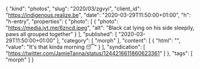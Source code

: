 {
  "kind": "photos",
  "slug": "2020/03/zgvyi",
  "client_id": "https://indigenous.realize.be",
  "date": "2020-03-29T11:50:00+01:00",
  "h": "h-entry",
  "properties": {
    "photo": [
      {
        "photo": "https://media.jvt.me/6zncd.jpeg",
        "alt": "Black cat lying on his side sleepily, paws all grouped together"
      }
    ],
    "published": [
      "2020-03-29T11:50:00+01:00"
    ],
    "category": [
      "morph"
    ],
    "content": [
      {
        "html": "",
        "value": "It's that kinda morning 😴"
      }
    ],
    "syndication": [
      "https://twitter.com/JamieTanna/status/1244216611860623361"
    ]
  },
  "tags": [
    "morph"
  ]
}
